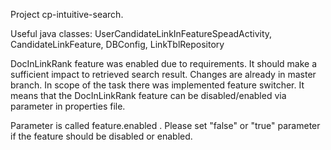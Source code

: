 Project cp-intuitive-search.

Useful java classes: UserCandidateLinkInFeatureSpeadActivity, CandidateLinkFeature, DBConfig, LinkTblRepository

DocInLinkRank feature was enabled due to requirements. It should make a sufficient impact to retrieved search result. Changes are already in master branch.
In scope of the task there was implemented feature switcher. 
It means that the DocInLinkRank feature can be disabled/enabled via parameter in properties file.

Parameter is called feature.enabled . Please set "false" or "true" parameter if the feature should be disabled or enabled.